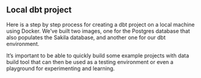 ## Local dbt project 

Here is a step by step process for creating a dbt project on a local machine using Docker. We’ve built two images, one for the Postgres database that also populates the Sakila database, and another one for our dbt environment.

It’s important to be able to quickly build some example projects with data build tool that can then be used as a testing environment or even a playground for experimenting and learning.
